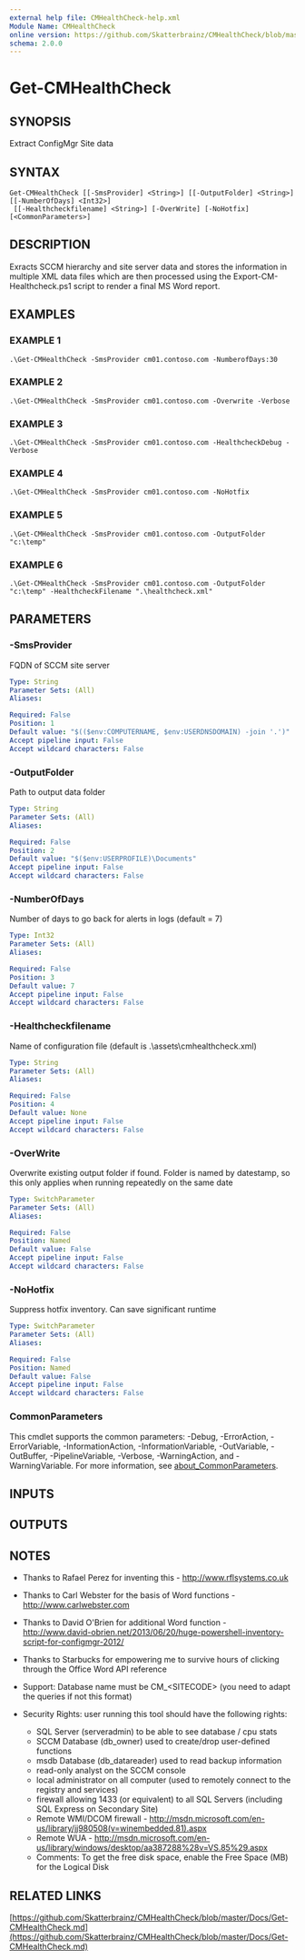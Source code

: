 ```yaml
---
external help file: CMHealthCheck-help.xml
Module Name: CMHealthCheck
online version: https://github.com/Skatterbrainz/CMHealthCheck/blob/master/Docs/Get-CMHealthCheck.md
schema: 2.0.0
---
```


# Get-CMHealthCheck

## SYNOPSIS
Extract ConfigMgr Site data

## SYNTAX

```
Get-CMHealthCheck [[-SmsProvider] <String>] [[-OutputFolder] <String>] [[-NumberOfDays] <Int32>]
 [[-Healthcheckfilename] <String>] [-OverWrite] [-NoHotfix] [<CommonParameters>]
```

## DESCRIPTION
Exracts SCCM hierarchy and site server data
and stores the information in multiple XML data files which are then
processed using the Export-CM-Healthcheck.ps1 script to render
a final MS Word report.

## EXAMPLES

### EXAMPLE 1
```
.\Get-CMHealthCheck -SmsProvider cm01.contoso.com -NumberofDays:30
```

### EXAMPLE 2
```
.\Get-CMHealthCheck -SmsProvider cm01.contoso.com -Overwrite -Verbose
```

### EXAMPLE 3
```
.\Get-CMHealthCheck -SmsProvider cm01.contoso.com -HealthcheckDebug -Verbose
```

### EXAMPLE 4
```
.\Get-CMHealthCheck -SmsProvider cm01.contoso.com -NoHotfix
```

### EXAMPLE 5
```
.\Get-CMHealthCheck -SmsProvider cm01.contoso.com -OutputFolder "c:\temp"
```

### EXAMPLE 6
```
.\Get-CMHealthCheck -SmsProvider cm01.contoso.com -OutputFolder "c:\temp" -HealthcheckFilename ".\healthcheck.xml"
```

## PARAMETERS

### -SmsProvider
FQDN of SCCM site server

```yaml
Type: String
Parameter Sets: (All)
Aliases:

Required: False
Position: 1
Default value: "$(($env:COMPUTERNAME, $env:USERDNSDOMAIN) -join '.')"
Accept pipeline input: False
Accept wildcard characters: False
```

### -OutputFolder
Path to output data folder

```yaml
Type: String
Parameter Sets: (All)
Aliases:

Required: False
Position: 2
Default value: "$($env:USERPROFILE)\Documents"
Accept pipeline input: False
Accept wildcard characters: False
```

### -NumberOfDays
Number of days to go back for alerts in logs (default = 7)

```yaml
Type: Int32
Parameter Sets: (All)
Aliases:

Required: False
Position: 3
Default value: 7
Accept pipeline input: False
Accept wildcard characters: False
```

### -Healthcheckfilename
Name of configuration file (default is .\assets\cmhealthcheck.xml)

```yaml
Type: String
Parameter Sets: (All)
Aliases:

Required: False
Position: 4
Default value: None
Accept pipeline input: False
Accept wildcard characters: False
```

### -OverWrite
Overwrite existing output folder if found.
Folder is named by datestamp, so this only applies when
running repeatedly on the same date

```yaml
Type: SwitchParameter
Parameter Sets: (All)
Aliases:

Required: False
Position: Named
Default value: False
Accept pipeline input: False
Accept wildcard characters: False
```

### -NoHotfix
Suppress hotfix inventory.
Can save significant runtime

```yaml
Type: SwitchParameter
Parameter Sets: (All)
Aliases:

Required: False
Position: Named
Default value: False
Accept pipeline input: False
Accept wildcard characters: False
```

### CommonParameters
This cmdlet supports the common parameters: -Debug, -ErrorAction, -ErrorVariable, -InformationAction, -InformationVariable, -OutVariable, -OutBuffer, -PipelineVariable, -Verbose, -WarningAction, and -WarningVariable. For more information, see [about_CommonParameters](http://go.microsoft.com/fwlink/?LinkID=113216).

## INPUTS

## OUTPUTS

## NOTES
* Thanks to Rafael Perez for inventing this - http://www.rflsystems.co.uk
* Thanks to Carl Webster for the basis of Word functions - http://www.carlwebster.com
* Thanks to David O'Brien for additional Word function - http://www.david-obrien.net/2013/06/20/huge-powershell-inventory-script-for-configmgr-2012/
* Thanks to Starbucks for empowering me to survive hours of clicking through the Office Word API reference
* Support: Database name must be CM_\<SITECODE\> (you need to adapt the queries if not this format)

* Security Rights: user running this tool should have the following rights:
  - SQL Server (serveradmin) to be able to see database / cpu stats
  - SCCM Database (db_owner) used to create/drop user-defined functions
  - msdb Database (db_datareader) used to read backup information
  - read-only analyst on the SCCM console
  - local administrator on all computer (used to remotely connect to the registry and services)
  - firewall allowing 1433 (or equivalent) to all SQL Servers (including SQL Express on Secondary Site)
  - Remote WMI/DCOM firewall - http://msdn.microsoft.com/en-us/library/jj980508(v=winembedded.81).aspx
  - Remote WUA - http://msdn.microsoft.com/en-us/library/windows/desktop/aa387288%28v=VS.85%29.aspx
  - Comments: To get the free disk space, enable the Free Space (MB) for the Logical Disk

## RELATED LINKS

[https://github.com/Skatterbrainz/CMHealthCheck/blob/master/Docs/Get-CMHealthCheck.md](https://github.com/Skatterbrainz/CMHealthCheck/blob/master/Docs/Get-CMHealthCheck.md)

